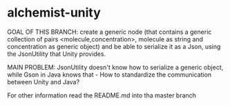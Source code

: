 # alchemist-unity

GOAL OF THIS BRANCH: create a generic node (that contains a generic collection of pairs <molecule,concentration>, molecule as string and concentration as generic object) and be able to serialize it as a Json, using the JsonUtility that Unity provides.

MAIN PROBLEM: JsonUtility doesn't know how to serialize a generic object, while Gson in Java knows that - How to standardize the communication between Unity and Java?

For other information read the README.md into tha master branch
